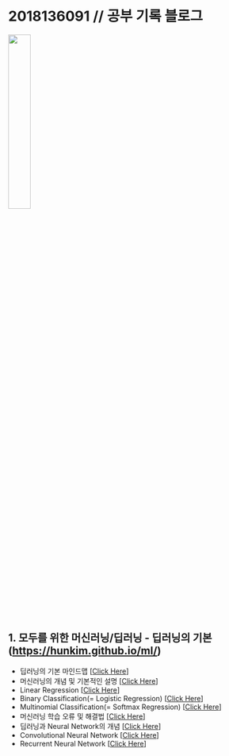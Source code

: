 # 2018136091 // 공부 기록 블로그
<img src="https://user-images.githubusercontent.com/55045082/91526943-b8270d80-e93f-11ea-8239-bb581a1ff5b2.jpg" width="30%"></img>
## 1. 모두를 위한 머신러닝/딥러닝 - 딥러닝의 기본(https://hunkim.github.io/ml/)
* 딥러닝의 기본 마인드맵 [[Click Here](https://github.com/northmantar/2018136091/blob/master/%EB%94%A5%EB%9F%AC%EB%8B%9D%EC%9D%98%20%EA%B8%B0%EB%B3%B8%20%EB%A7%88%EC%9D%B8%EB%93%9C%EB%A7%B5%20.md)]
* 머신러닝의 개념 및 기본적인 설명 [[Click Here]()]
* Linear Regression [[Click Here]()]
* Binary Classification(= Logistic Regression) [[Click Here]()]
* Multinomial Classification(= Softmax Regression) [[Click Here]()]
* 머신러닝 학습 오류 및 해결법 [[Click Here]()]
* 딥러닝과 Neural Network의 개념 [[Click Here]()]
* Convolutional Neural Network [[Click Here]()]
* Recurrent Neural Network [[Click Here]()]
